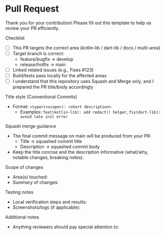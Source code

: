 # Pull Request

Thank you for your contribution! Please fill out this template to help us review your PR efficiently.

Checklist
- [ ] This PR targets the correct area (kotlin-lib / dart-lib / docs / multi-area)
- [ ] Target branch is correct:
  - feature/bugfix → develop
  - release/hotfix → main
- [ ] Linked related issues (e.g., Fixes #123)
- [ ] Build/tests pass locally for the affected areas
- [ ] I understand that this repository uses Squash and Merge only, and I prepared the PR title/body accordingly

Title style (Conventional Commits)
- Format: `<type>(<scope>): <short description>`
  - Examples: `feat(kotlin-lib): add redact() helper`, `fix(dart-lib): avoid late init error`

Squash merge guidance
- The final commit message on main will be produced from your PR:
  - Title → squashed commit title
  - Description → squashed commit body
- Keep the title concise and the description informative (what/why, notable changes, breaking notes).

Scope of changes
- Area(s) touched:
- Summary of changes:

Testing notes
- Local verification steps and results:
- Screenshots/logs (if applicable):

Additional notes
- Anything reviewers should pay special attention to:
